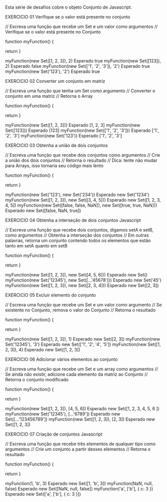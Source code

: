 Esta série de desafios cobre o objeto Conjunto de Javascript.

EXERCICIO 01
Verifique se o valor está presente no conjunto

// Escreva uma função que recebe um Set e um valor como argumentos
// Verifique se o valor está presente no Conjunto

function myFunction() {

   return
}

myFunction(new Set([1, 2, 3]), 2)
Esperado
true
myFunction(new Set([123]), 2)
Esperado
false
myFunction(new Set(['1', '2', '3']), '2')
Esperado
true
myFunction(new Set('123'), '2')
Esperado
true

EXERCICIO 02
Converter um conjunto em matriz

// Escreva uma função que tenha um Set como argumento
// Converter o conjunto em uma matriz
// Retorna o Array

function myFunction() {

   return
}

myFunction(new Set([1, 2, 3]))
Esperado
[1, 2, 3]
myFunction(new Set([123]))
Esperado
[123]
myFunction(new Set(['1', '2', '3']))
Esperado
['1', '2', '3']
myFunction(new Set('123'))
Esperado
['1', '2', '3']

EXERCICIO 03
Obtenha a união de dois conjuntos

// Escreva uma função que recebe dois conjuntos como argumentos
// Crie a união dos dois conjuntos
// Retorna o resultado
// Dica: tente não mudar para Arrays, isso tornaria seu código mais lento

function myFunction() {

   return
}

myFunction(new Set('123'), new Set('234'))
Esperado
new Set('1234')
myFunction(new Set([1, 2, 3]), new Set([3, 4, 5]))
Esperado
new Set([1, 2, 3, 4, 5])
myFunction(new Set([false, false, NaN]), new Set([true, true, NaN]))
Esperado
new Set([false, NaN, true])

EXERCICIO 04
Obtenha a interseção de dois conjuntos Javascript

// Escreva uma função que recebe dois conjuntos, digamos setA e setB, como argumentos
// Obtenha a interseção dos conjuntos
// Em outras palavras, retorna um conjunto contendo todos os elementos que estão tanto em setA quanto em setB

function myFunction() {

   return
}

myFunction(new Set([1, 2, 3]), new Set([4, 5, 6]))
Esperado
new Set()
myFunction(new Set('12345'), new Set([...'45678']))
Esperado
new Set('45')
myFunction(new Set([1, 2, 3]), new Set([2, 3, 4]))
Esperado
new Set([2, 3])

EXERCICIO 05
Excluir elemento do conjunto

// Escreva uma função que recebe um Set e um valor como argumento
// Se existente no Conjunto, remova o valor do Conjunto
// Retorna o resultado

function myFunction() {

   return
}

myFunction(new Set([1, 2, 3]), 1)
Esperado
new Set([2, 3])
myFunction(new Set('12345'), '3')
Esperado
new Set(['1', '2', '4', '5'])
myFunction(new Set([1, 2, 3]), 4)
Esperado
new Set([1, 2, 3])

EXERCICIO 06
Adicionar vários elementos ao conjunto

// Escreva uma função que recebe um Set e um array como argumentos
// Se ainda não existir, adicione cada elemento da matriz ao Conjunto
// Retorna o conjunto modificado

function myFunction() {

   return
}

myFunction(new Set([1, 2, 3]), [4, 5, 6])
Esperado
new Set([1, 2, 3, 4, 5, 6 ])
myFunction(new Set('12345'), [...'6789'])
Esperado
new Set([...'123456789'])
myFunction(new Set([1, 2, 3]), [2, 3])
Esperado
new Set([1, 2, 3])

EXERCICIO 07
Criação de conjuntos Javascript

// Escreva uma função que recebe três elementos de qualquer tipo como argumentos
// Crie um conjunto a partir desses elementos
// Retorna o resultado

function myFunction() {

   return
}

myFunction(1, 'b', 3)
Esperado
new Set([1, 'b', 3])
myFunction(NaN, null, false)
Esperado
new Set([NaN, null, false])
myFunction('a', ['b'], { c: 3 })
Esperado
new Set(['a', ['b'], { c: 3 }])